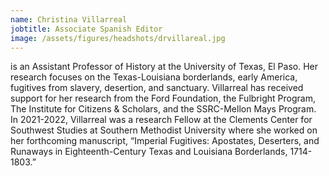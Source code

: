 ```yaml
---
name: Christina Villarreal
jobtitle: Associate Spanish Editor
image: /assets/figures/headshots/drvillareal.jpg
---
```

is an Assistant Professor of History at the University of Texas, El Paso. Her research focuses on the Texas-Louisiana borderlands, early America, fugitives from slavery, desertion, and sanctuary. Villarreal has received support for her research from the Ford Foundation, the Fulbright Program, The Institute for Citizens & Scholars, and the SSRC-Mellon Mays Program. In 2021-2022, Villarreal was a research Fellow at the Clements Center for Southwest Studies at Southern Methodist University where she worked on her forthcoming manuscript, “Imperial Fugitives: Apostates, Deserters, and Runaways in Eighteenth-Century Texas and Louisiana Borderlands, 1714-1803.”